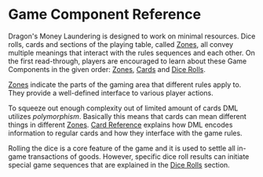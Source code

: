 # Game Component Reference

Dragon's Money Laundering is designed to work on minimal resources. Dice rolls, cards and sections of the playing table, called [Zones](/rules/game_component_reference/zone/index), all convey multiple meanings that interact with the rules sequences and each other. On the first read-through, players are encouraged to learn about these Game Components in the given order: [Zones](/rules/game_component_reference/zone/index), [Cards](/rules/game_component_reference/card/index) and [Dice Rolls](/rules/game_component_reference/dice_roll/index).

[Zones](/rules/game_component_reference/zone/index) indicate the parts of the gaming area that different rules apply to. They provide a well-defined interface to various player actions.

To squeeze out enough complexity out of limited amount of cards DML utilizes *polymorphism*. Basically this means that cards can mean different things in different [Zones](/rules/game_component_reference/zone/index). [Card Reference](/rules/game_component_reference/card/index) explains how DML encodes information to regular cards and how they interface with the game rules.

Rolling the dice is a core feature of the game and it is used to settle all in-game transactions of goods. However, specific dice roll results can initiate special game sequences that are explained in the [Dice Rolls](/rules/game_component_reference/dice_roll/index) section.

